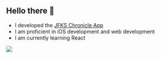 ## Hello there 👋

<!-- **AppChampion/AppChampion** is a ✨ _special_ ✨ repository because its `README.md` (this file) appears on your GitHub profile. -->

- I developed the [JFKS Chronicle App](https://apps.apple.com/de/app/jfks-chronicle/id1559419959)
- I am proficient in iOS development and web development
- I am currently learning React


<img src="https://github-readme-stats.vercel.app/api?username=Scr1pting&show_icons=true&icon_color=0366d6&text_color=24292e&bg_color=ffffff&hide_title=true" />
